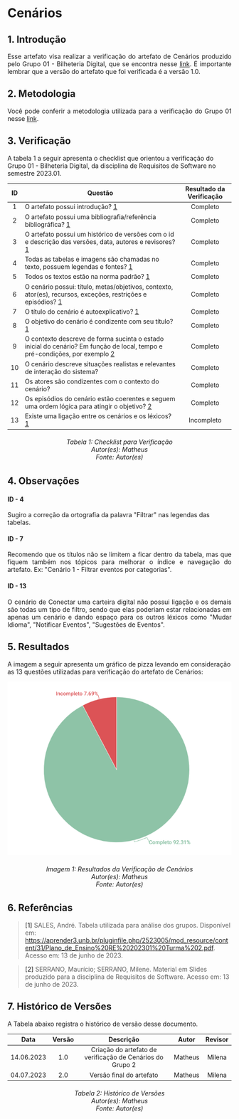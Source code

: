 # Cenários 

## 1. Introdução

<p style="text-align: justify;">
Esse artefato visa realizar a verificação do artefato de Cenários produzido pelo Grupo 01 - Bilheteria Digital, que se encontra nesse <a href="https://requisitos-de-software.github.io/2023.1-BilheteriaDigital/modelagem/cenarios/">link</a>. É importante lembrar que a versão do artefato que foi verificada é a versão 1.0.
</p>

## 2. Metodologia

<p style="text-align: justify;">
Você pode conferir a metodologia utilizada para a verificação do Grupo 01 nesse <a href="https://requisitos-de-software.github.io/2023.1-Twitch/verificacao_grupo01/planejamento/">link</a>.
</p>

## 3. Verificação

A tabela 1 a seguir apresenta o checklist que orientou a verificação do Grupo 01 - Bilheteria Digital, da disciplina de Requisitos de Software no semestre 2023.01.

| ID |Questão| Resultado da Verificação |
| :---: | --- | :---: |
| 1   | O artefato possui introdução? [1](#1) |      Completo    |
| 2   | O artefato possui uma bibliografia/referência bibliográfica?  [1](#1) |     Completo      |
| 3   | O artefato possui um histórico de versões com o id e descrição das versões, data, autores e revisores? [1](#1) |    Completo       |  
| 4   | Todas as tabelas e imagens são chamadas no texto, possuem legendas e fontes? [1](#1)|     Completo |
| 5   | Todos os textos estão na norma padrão? [1](#1) |     Completo      |
| 6   | O cenário possui: título, metas/objetivos, contexto, ator(es), recursos, exceções, restrições e episódios? [1](#1) |     Completo   |
| 7   | O título do cenário é autoexplicativo? [1](#1)|     Completo |
| 8   | O objetivo do cenário é condizente com seu título? [1](#1)|     Completo     |
| 9   | O contexto descreve de forma sucinta o estado inicial do cenário? Em função de local, tempo e pré-condições, por exemplo [2](#2)|    Completo    |
| 10   | O cenário descreve situações realistas e relevantes de interação do sistema?   |     Completo      |
| 11   | Os atores são condizentes com o contexto do cenário? |     Completo      |  
| 12   | Os episódios do cenário estão coerentes e seguem uma ordem lógica para atingir o objetivo?  [2](#2)|     Completo      |
| 13   | Existe uma ligação entre os cenários e os léxicos? [1](#1) |     Incompleto  |

<h6 align = "center"> Tabela 1: Checklist para Verificação
<br> Autor(es): Matheus
<br>Fonte: Autor(es)</h6>

## 4. Observações

#### ID - 4

Sugiro a correção da ortografia da palavra "Filtrar" nas legendas das tabelas.

#### ID - 7

<p style="text-align: justify;">
Recomendo que os títulos não se limitem a ficar dentro da tabela, mas que fiquem também nos tópicos para melhorar o índice e navegação do artefato. Ex: "Cenário 1 - Filtrar eventos por categorias".
</p>

#### ID - 13

<p style="text-align: justify;">
O cenário de Conectar uma carteira digital não possui ligação e os demais são todas um tipo de filtro, sendo que elas poderiam estar relacionadas em apenas um cenário e dando espaço para os outros léxicos como "Mudar Idioma",  "Notificar Eventos",  "Sugestões de Eventos".
</p>

## 5. Resultados
A imagem a seguir apresenta um gráfico de pizza levando em consideração as 13 questões utilizadas para verificação do artefato de Cenários:

![Resultados Cenários](./imagens_verifica01/result_cenarios.png)


<h6 align = "center"> Imagem 1: Resultados da Verificação de Cenários
<br> Autor(es): Matheus
<br>Fonte: Autor(es)</h6>

## 6. Referências

> <a id="1">[1]</a> SALES, André. Tabela utilizada para análise dos grupos. Disponível em: https://aprender3.unb.br/pluginfile.php/2523005/mod_resource/content/31/Plano_de_Ensino%20RE%20202301%20Turma%202.pdf. Acesso em: 13 de junho de 2023.

> <a id="2">[2]</a> SERRANO, Maurício; SERRANO, Milene. Material em Slides produzido para a disciplina de Requisitos de Software. Acesso em: 13 de junho de 2023.

## 7. Histórico de Versões

A Tabela abaixo registra o histórico de versão desse documento.


|**Data** | **Versão** | **Descrição** | **Autor** | **Revisor** |
|:---: | :---: | :---: | :---: | :---: |
| 14.06.2023 | 1.0 | Criação do artefato de verificação de Cenários do Grupo 2 | Matheus | Milena |
| 04.07.2023 | 2.0 | Versão final do artefato | Matheus | Milena |

<h6 align = "center"> Tabela 2: Histórico de Versões
<br> Autor(es): Matheus
<br>Fonte: Autor(es)</h6>
